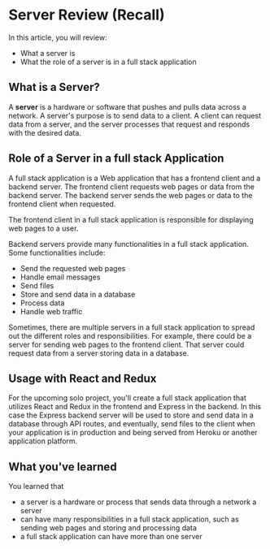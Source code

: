 # Server Review (Recall)

In this article, you will review:

- What a server is
- What the role of a server is in a full stack application

## What is a Server?

A **server** is a hardware or software that pushes and pulls data across
a network. A server's purpose is to send data to a client. A client can request
data from a server, and the server processes that request and responds with the
desired data.

## Role of a Server in a full stack Application

A full stack application is a Web application that has a frontend client and
a backend server. The frontend client requests web pages or data from the
backend server. The backend server sends the web pages or data to the
frontend client when requested.

The frontend client in a full stack application is responsible for displaying
web pages to a user.

Backend servers provide many functionalities in a full stack application. Some
functionalities include:

- Send the requested web pages
- Handle email messages
- Send files
- Store and send data in a database
- Process data
- Handle web traffic

Sometimes, there are multiple servers in a full stack application to spread out
the different roles and responsibilities. For example, there could be a server
for sending web pages to the frontend client. That server could request data
from a server storing data in a database.

## Usage with React and Redux

For the upcoming solo project, you'll create a full stack application that
utilizes React and Redux in the frontend and Express in the backend. In this
case the Express backend server will be used to store and send data in
a database through API routes, and eventually, send files to the client when
your application is in production and being served from Heroku or another
application platform.

## What you've learned

You learned that

- a server is a hardware or process that sends data through a network a server
- can have many responsibilities in a full stack application, such as sending
  web pages and storing and processing data
- a full stack application can have more than one server

